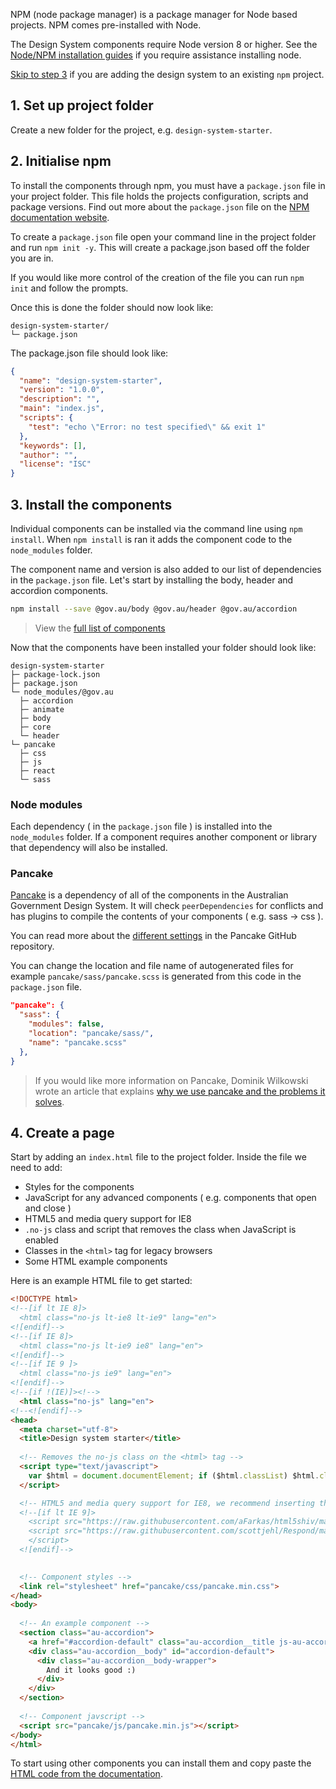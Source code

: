 NPM (node package manager) is a package manager for Node based projects. NPM comes pre-installed with Node. 

The Design System components require Node version 8 or higher. See the [Node/NPM installation guides](https://docs.npmjs.com/getting-started/installing-node#install-npm--manage-npm-versions) if you require assistance installing node.

[Skip to step 3](#3-install-the-components) if you are adding the design system to an existing `npm` project.


## 1. Set up project folder

Create a new folder for the project, e.g. `design-system-starter`.


## 2. Initialise npm

To install the components through npm, you must have a `package.json` file in your project folder. This file holds the projects configuration, scripts and package versions. Find out more about the `package.json` file on the [NPM documentation website](https://docs.npmjs.com/files/package.json). 

To create a `package.json` file open your command line in the project folder and run `npm init -y`. This will create a package.json based off the folder you are in. 

If you would like more control of the creation of the file you can run `npm init` and follow the prompts.

Once this is done the folder should now look like:

```nocopy
design-system-starter/
└─ package.json
```

The package.json file should look like:

```json
{
  "name": "design-system-starter",
  "version": "1.0.0",
  "description": "",
  "main": "index.js",
  "scripts": {
    "test": "echo \"Error: no test specified\" && exit 1"
  },
  "keywords": [],
  "author": "",
  "license": "ISC"
}
```


## 3. Install the components

Individual components can be installed via the command line using `npm install`. When `npm install` is ran it adds the component code to the `node_modules` folder.

The component name and version is also added to our list of dependencies in the `package.json` file. Let's start by installing the body, header and accordion components.

```bash
npm install --save @gov.au/body @gov.au/header @gov.au/accordion
```

> View the [full list of components](https://designsystem.gov.au/components)

Now that the components have been installed your folder should look like:
```nocopy
design-system-starter
├─ package-lock.json
├─ package.json
└─ node_modules/@gov.au
  ├─ accordion
  ├─ animate
  ├─ body
  ├─ core
  └─ header
└─ pancake
  ├─ css
  ├─ js
  ├─ react
  └─ sass
```


### Node modules

Each dependency ( in the `package.json` file ) is installed into the `node_modules` folder. If a component requires another component or library that dependency will also be installed.


### Pancake

[Pancake](https://github.com/govau/pancake) is a dependency of all of the components in the Australian Government Design System. It will check `peerDependencies` for conflicts and has plugins to compile the contents of your components ( e.g. sass -> css ).

You can read more about the [different settings](https://github.com/govau/pancake#local-settings) in the Pancake GitHub repository.

You can change the location and file name of autogenerated files for example `pancake/sass/pancake.scss` is generated from this code in the `package.json` file. 
```json
"pancake": {
  "sass": {
    "modules": false,
    "location": "pancake/sass/",
    "name": "pancake.scss"
  },
}
```

> If you would like more information on Pancake, Dominik Wilkowski wrote an article that explains [why we use pancake and the problems it solves](https://medium.com/dailyjs/npm-and-the-front-end-950c79fc22ce).


## 4. Create a page

Start by adding an `index.html` file to the project folder. Inside the file we need to add:
- Styles for the components
- JavaScript for any advanced components ( e.g. components that open and close )
- HTML5 and media query support for IE8
- `.no-js` class and script that removes the class when JavaScript is enabled
- Classes in the `<html>` tag for legacy browsers
- Some HTML example components

Here is an example HTML file to get started:
```html
<!DOCTYPE html>
<!--[if lt IE 8]>
  <html class="no-js lt-ie8 lt-ie9" lang="en">
<![endif]-->
<!--[if IE 8]>
  <html class="no-js lt-ie9 ie8" lang="en">
<![endif]-->
<!--[if IE 9 ]>
  <html class="no-js ie9" lang="en">
<![endif]-->
<!--[if !(IE)]><!-->
  <html class="no-js" lang="en">
<!--<![endif]-->
<head>
  <meta charset="utf-8">
  <title>Design system starter</title>
  
  <!-- Removes the no-js class on the <html> tag -->
  <script type="text/javascript">
    var $html = document.documentElement; if ($html.classList) $html.classList.remove("no-js"), $html.classList.add("js"); else { var className = "no-js"; $html.className = $html.className.replace(new RegExp("(^|\\b)" + className.split(" ").join("|") + "(\\b|$)", "gi"), " "), $html.className += " js" }
  </script>

  <!-- HTML5 and media query support for IE8, we recommend inserting these inline -->
  <!--[if lt IE 9]>
    <script src="https://raw.githubusercontent.com/aFarkas/html5shiv/master/dist/html5shiv.min.js"></script>
    <script src="https://raw.githubusercontent.com/scottjehl/Respond/master/dest/respond.min.js">
    </script>
  <![endif]-->

  
  <!-- Component styles -->
  <link rel="stylesheet" href="pancake/css/pancake.min.css">
</head>
<body>
 
  <!-- An example component -->
  <section class="au-accordion">
    <a href="#accordion-default" class="au-accordion__title js-au-accordion" aria-controls="accordion-default" aria-expanded="true" aria-selected="true" role="tab" onclick="return AU.accordion.Toggle( this )">Wuhuu design system</a>
    <div class="au-accordion__body" id="accordion-default">
      <div class="au-accordion__body-wrapper">
        And it looks good :)
      </div>
    </div>
  </section>
 
  <!-- Component javscript -->
  <script src="pancake/js/pancake.min.js"></script>
</body>
</html>
```

To start using other components you can install them and copy paste the [HTML code from the documentation](https://designsystem.gov.au/components/).
